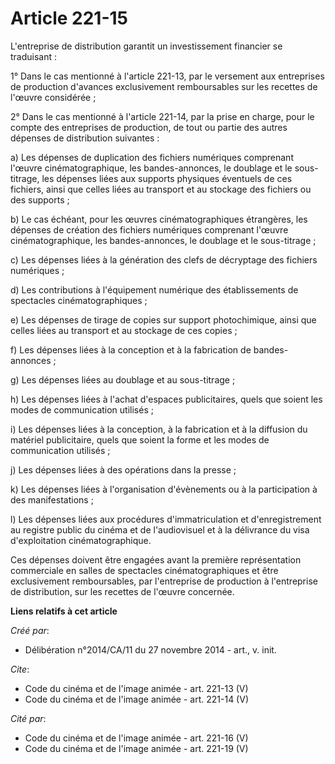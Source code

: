# Article 221-15

L'entreprise de distribution garantit un investissement financier se traduisant : 

1° Dans le cas mentionné à l'article 221-13, par le versement aux entreprises de production d'avances exclusivement
remboursables sur les recettes de l'œuvre considérée ; 

2° Dans le cas mentionné à l'article 221-14, par la prise en charge, pour le compte des entreprises de production, de tout ou
partie des autres dépenses de distribution suivantes : 

a) Les dépenses de duplication des fichiers numériques comprenant l'œuvre cinématographique, les bandes-annonces, le doublage
et le sous-titrage, les dépenses liées aux supports physiques éventuels de ces fichiers, ainsi que celles liées au transport
et au stockage des fichiers ou des supports ; 

b) Le cas échéant, pour les œuvres cinématographiques étrangères, les dépenses de création des fichiers numériques comprenant
l'œuvre cinématographique, les bandes-annonces, le doublage et le sous-titrage ; 

c) Les dépenses liées à la génération des clefs de décryptage des fichiers numériques ; 

d) Les contributions à l'équipement numérique des établissements de spectacles cinématographiques ; 

e) Les dépenses de tirage de copies sur support photochimique, ainsi que celles liées au transport et au stockage de ces
copies ; 

f) Les dépenses liées à la conception et à la fabrication de bandes-annonces ; 

g) Les dépenses liées au doublage et au sous-titrage ; 

h) Les dépenses liées à l'achat d'espaces publicitaires, quels que soient les modes de communication utilisés ; 

i) Les dépenses liées à la conception, à la fabrication et à la diffusion du matériel publicitaire, quels que soient la forme
et les modes de communication utilisés ; 

j) Les dépenses liées à des opérations dans la presse ; 

k) Les dépenses liées à l'organisation d'évènements ou à la participation à des manifestations ; 

l) Les dépenses liées aux procédures d'immatriculation et d'enregistrement au registre public du cinéma et de l'audiovisuel
et à la délivrance du visa d'exploitation cinématographique. 

Ces dépenses doivent être engagées avant la première représentation commerciale en salles de spectacles cinématographiques et
être exclusivement remboursables, par l'entreprise de production à l'entreprise de distribution, sur les recettes de l'œuvre
concernée.

**Liens relatifs à cet article**

_Créé par_:

  - Délibération n°2014/CA/11 du 27 novembre 2014 - art., v. init.

_Cite_:

  - Code du cinéma et de l'image animée - art. 221-13 (V)
  - Code du cinéma et de l'image animée - art. 221-14 (V)

_Cité par_:

  - Code du cinéma et de l'image animée - art. 221-16 (V)
  - Code du cinéma et de l'image animée - art. 221-19 (V)
